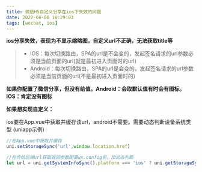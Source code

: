 ```yaml
---
title: 微信H5自定义分享在ios下失效的问题
date: 2022-06-06 10:29:03
tags: [wechat, ios]
---
```


**ios分享失效，表现为不显示缩略图，自定义url不正确，无法获取title等**

> * IOS：每次切换路由，SPA的url是不会变的，发起签名请求的url参数必须是当前页面的url(就是最初进入页面时的url)
> * Android：每次切换路由，SPA的url是会变的，发起签名请求的url参数必须是当前页面的url(不是最初进入页面时的)

**如果你配置了微信分享，但没有给值。Android：会取默认值有时会有图标。IOS：肯定没有图标**

**如果想实现自定义：**

ios要在App.vue中获取并缓存该url，android不需要。需要动态判断设备系统类型 (uniapp示例)
```js
//在App.vue中获取并缓存
uni.setStorageSync('url',window.location.href)

//在传给后端url获取返回参数配置wx.config前，加动态判断
let url = uni.getSystemInfoSync().platform === 'ios' ? uni.getStorageSync('url') : window.location.href
```
